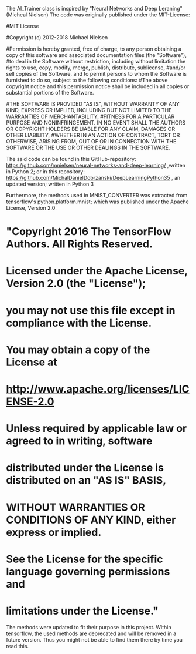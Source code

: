The AI_Trainer class is inspired by "Neural Networks and Deep Leraning" (Micheal Nielsen)
The code was originally published under the MIT-License:

#MIT License

#Copyright (c) 2012-2018 Michael Nielsen

#Permission is hereby granted, free of charge, to any person obtaining a copy of this software and associated documentation files (the "Software"),
#to deal in the Software without restriction, including without limitation the rights to use, copy, modify, merge, publish, distribute, sublicense, 
#and/or sell copies of the Software, and to permit persons to whom the Software is furnished to do so, subject to the following conditions:
#The above copyright notice and this permission notice shall be included in all copies or substantial portions of the Software.

#THE SOFTWARE IS PROVIDED "AS IS", WITHOUT WARRANTY OF ANY KIND, EXPRESS OR IMPLIED, INCLUDING BUT NOT LIMITED TO THE WARRANTIES OF MERCHANTABILITY, 
#FITNESS FOR A PARTICULAR PURPOSE AND NONINFRINGEMENT. IN NO EVENT SHALL THE AUTHORS OR COPYRIGHT HOLDERS BE LIABLE FOR ANY CLAIM, DAMAGES OR OTHER LIABILITY, 
#WHETHER IN AN ACTION OF CONTRACT, TORT OR OTHERWISE, ARISING FROM, OUT OF OR IN CONNECTION WITH THE SOFTWARE OR THE USE OR OTHER DEALINGS IN THE SOFTWARE.

The said code can be found in this GitHub-repository: https://github.com/mnielsen/neural-networks-and-deep-learning/ ,written in Python 2; 
or in this repository: https://github.com/MichalDanielDobrzanski/DeepLearningPython35 , an updated version; written in Python 3


Furthermore, the methods used in MNIST_CONVERTER was extracted from tensorflow's python.platform.mnist; which was published under the Apache License, Version 2.0:

# "Copyright 2016 The TensorFlow Authors. All Rights Reserved.
#
# Licensed under the Apache License, Version 2.0 (the "License");
# you may not use this file except in compliance with the License.
# You may obtain a copy of the License at
#
#     http://www.apache.org/licenses/LICENSE-2.0
#
# Unless required by applicable law or agreed to in writing, software
# distributed under the License is distributed on an "AS IS" BASIS,
# WITHOUT WARRANTIES OR CONDITIONS OF ANY KIND, either express or implied.
# See the License for the specific language governing permissions and
# limitations under the License."

The methods were updated to fit their purpose in this project.
Within tensorflow, the used methods are deprecated and will be removed in a future version. Thus you might not be able to find them there by time you read this.